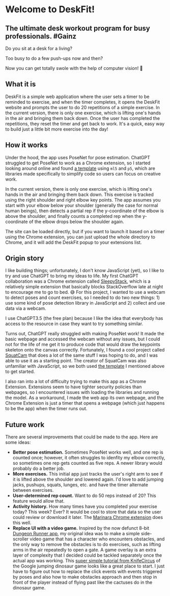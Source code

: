 # Welcome to DeskFit!

## The ultimate desk workout program for busy professionals. #Gainz

Do you sit at a desk for a living?

Too busy to do a few push-ups now and then?

Now you can get totally swole with the help of computer vision! 💪

## What it is

DeskFit is a simple web application where the user sets a timer to be reminded to exercise, and when the timer completes, it opens the DeskFit website and prompts the user to do 20 repetitions of a simple exercise. In the current version, there is only one exercise, which is lifting one's hands in the air and bringing them back down. Once the user has completed the repetitions, they reset the timer and get back to work. It's a quick, easy way to build just a little bit more exercise into the day!

## How it works

Under the hood, the app uses PoseNet for pose estimation. ChatGPT struggled to get PoseNet to work as a Chrome extension, so I started looking around online and found [a template](https://editor.p5js.org/kylemcdonald/sketches/H1OoUd9h7) using `ml5` and `p5`, which are libraries made specifically to simplify code so users can focus on creative work.

In the current version, there is only one exercise, which is lifting one's hands in the air and bringing them back down. This exercise is tracked using the right shoulder and right elbow key points. The app assumes you start with your elbow below your shoulder (generally the case for normal human beings), then detects a partial rep if the y-coordinate of the elbow is above the shoulder, and finally counts a completed rep when the y-coordinate of the elbow drops below the shoulder again.

The site can be loaded directly, but if you want to launch it based on a timer using the Chrome extension, you can just upload the whole directory to Chrome, and it will add the DeskFit popup to your extensions list.

## Origin story

I like building things; unfortunately, I don't know JavaScript (yet), so I like to try and use ChatGPT to bring my ideas to life. My first ChatGPT collaboration was a Chrome extension called [SleepyStack](https://github.com/EricPostMaster/SleepyStack), which is a relatively simple extension that basically blocks StackOverflow late at night to encourage me to go to bed. 😅 For this project, I wanted to use a webcam to detect poses and count exercises, so I needed to do two new things: 1) use some kind of pose detection library in JavaScript and 2) collect and use data via a webcam.

I use ChatGPT3.5 (the free plan) because I like the idea that everybody has access to the resource in case they want to try something similar.

Turns out, ChatGPT really struggled with making PoseNet work! It made the basic webpage and accessed the webcam without any issues, but I could not for the life of me get it to produce code that would draw the keypoints skeleton onto the canvas correctly. Fortunately, I found a cool project called [SquatCam](https://squatcam.vercel.app/) that does a lot of the same stuff I was hoping to do, and I was able to use it as a starting point. The creator of SquatCam was also unfamiliar with JavaScript, so we both used [the template](https://editor.p5js.org/kylemcdonald/sketches/H1OoUd9h7) I mentioned above to get started.

I also ran into a lot of difficulty trying to make this app as a Chrome Extension. Extensions seem to have tighter security policies than webpages, so I encountered issues with loading the libraries and running the model. As a workaround, I made the web app its own webpage, and the Chrome Extension is just a timer that opens a webpage (which just happens to be the app) when the timer runs out.

## Future work

There are several improvements that could be made to the app. Here are some ideas:
* **Better pose estimation.** Sometimes PoseNet works well, and one rep is counted once; however, it often struggles to idenfity my elbow correctly, so sometimes one rep gets counted as five reps. A newer library would probably do a better job.
* **More exercises.** This initial app just tracks the user's right arm to see if it is lifted above the shoulder and lowered again. I'd love to add jumping jacks, pushups, squats, lunges, etc. and have the timer alternate between exercises.
* **User-determined rep count.** Want to do 50 reps instead of 20? This feature would allow that.
* **Activity history.** How many times have you completed your exercise today? This week? Ever? It would be cool to store that data so the user could review or download it later. The [Marinara Chrome extension](https://github.com/schmich/marinara) does this well.
* **Replace UI with a video game.** Inspired by the now defunct 8-bit [Dungeon Runner app](https://www.sixtostart.com/dungeon-runner/), my original idea was to make a simple side-scroller video game that has a character who encounters obstacles, and the only way to remove the obstacles is to do exercises, such as lifting arms in the air repeatedly to open a gate. A game overlay is an extra layer of complexity that I decided could be tackled separately once the actual app was working. This [super simple tutorial from KnifeCircus](https://www.youtube.com/watch?v=bG2BmmYr9NQ) of the Google jumping dinosaur game looks like a great place to start. I just have to figure out how to replace the click events with events triggered by poses and also how to make obstacles approach and then stop in front of the player instead of flying past like the cactuses do in the dinosaur game.
